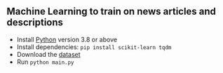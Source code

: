 ## Machine Learning to train on news articles and descriptions

- Install [Python](https://www.python.org) version 3.8 or above
- Install dependencies: `pip install scikit-learn tqdm`
- Download the [dataset](https://www.kaggle.com/datasets/rmisra/news-category-dataset/data)
- Run `python main.py`
